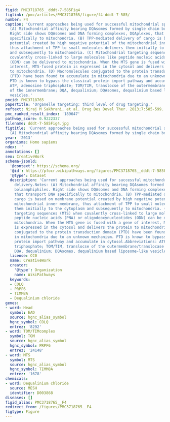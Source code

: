 ```yaml
---
figid: PMC3718765__dddt-7-585Fig4
figlink: /pmc/articles/PMC3718765/figure/f4-dddt-7-585/
number: F4
caption: 'Current approaches being used for successful mitochondrial specific delivery.Notes:
  (A) Mitochondrial affinity bearing DQAsomes formed by single chain bolaamphiphiles.
  Right side shows DQAsomes and DNA forming complexes, DQAplexes, that transport DNA
  specifically to mitochondria. (B) TPP-mediated delivery of cargo is based on membrane
  potential created by high negative potential of the mitochondrial inner membrane,
  thus attachment of TPP to small molecules delivers them initially to the cytoplasm
  and subsequently to mitochondria. (C) Mitochondrial targeting sequences (MTS) when
  covalently cross-linked to large molecules like peptide nucleic acids (PNA) or oligodeoxynucleotides
  (ODN) can be delivered to mitochondria. When the MTS gene is fused with a gene of
  interest, MTS-fused protein is expressed in the cytosol and delivers the protein
  to mitochondria. (D) Macromolecules conjugated to the protein transduction domain
  (PTD) have been found to accumulate in mitochondria due to an unknown mechanism.
  PTD is known to bypass the classical protein import pathway and accumulate in cytosol.Abbreviations:
  ATP, adenosine triphosphate; TOM/TIM, translocse of the outermembrane/translocase
  of the innermembrane; DQA, dequalinium; DQAsomes, dequalinium based liposome-like
  vesicles.'
pmcid: PMC3718765
papertitle: 'Organelle targeting: third level of drug targeting.'
reftext: Niraj M Sakhrani, et al. Drug Des Devel Ther. 2013;7:585-599.
pmc_ranked_result_index: '189647'
pathway_score: 0.9222337
filename: dddt-7-585Fig4.jpg
figtitle: 'Current approaches being used for successful mitochondrial specific delivery.Notes:
  (A) Mitochondrial affinity bearing DQAsomes formed by single chain bolaamphiphiles'
year: '2013'
organisms: Homo sapiens
ndex: ''
annotations: []
seo: CreativeWork
schema-jsonld:
  '@context': https://schema.org/
  '@id': https://pfocr.wikipathways.org/figures/PMC3718765__dddt-7-585Fig4.html
  '@type': Dataset
  description: 'Current approaches being used for successful mitochondrial specific
    delivery.Notes: (A) Mitochondrial affinity bearing DQAsomes formed by single chain
    bolaamphiphiles. Right side shows DQAsomes and DNA forming complexes, DQAplexes,
    that transport DNA specifically to mitochondria. (B) TPP-mediated delivery of
    cargo is based on membrane potential created by high negative potential of the
    mitochondrial inner membrane, thus attachment of TPP to small molecules delivers
    them initially to the cytoplasm and subsequently to mitochondria. (C) Mitochondrial
    targeting sequences (MTS) when covalently cross-linked to large molecules like
    peptide nucleic acids (PNA) or oligodeoxynucleotides (ODN) can be delivered to
    mitochondria. When the MTS gene is fused with a gene of interest, MTS-fused protein
    is expressed in the cytosol and delivers the protein to mitochondria. (D) Macromolecules
    conjugated to the protein transduction domain (PTD) have been found to accumulate
    in mitochondria due to an unknown mechanism. PTD is known to bypass the classical
    protein import pathway and accumulate in cytosol.Abbreviations: ATP, adenosine
    triphosphate; TOM/TIM, translocse of the outermembrane/translocase of the innermembrane;
    DQA, dequalinium; DQAsomes, dequalinium based liposome-like vesicles.'
  license: CC0
  name: CreativeWork
  creator:
    '@type': Organization
    name: WikiPathways
  keywords:
  - COLQ
  - PRPF6
  - TIMM8A
  - Dequalinium chloride
genes:
- word: Нead
  symbol: EAD
  source: hgnc_alias_symbol
  hgnc_symbol: COLQ
  entrez: '8292'
- word: TOM/TIMcomplex
  symbol: TOM
  source: hgnc_alias_symbol
  hgnc_symbol: PRPF6
  entrez: '24148'
- word: MTS
  symbol: MTS
  source: hgnc_alias_symbol
  hgnc_symbol: TIMM8A
  entrez: '1678'
chemicals:
- word: Dequalinium chloride
  source: MESH
  identifier: D003868
diseases: []
figid_alias: PMC3718765__F4
redirect_from: /figures/PMC3718765__F4
figtype: Figure
---
```

